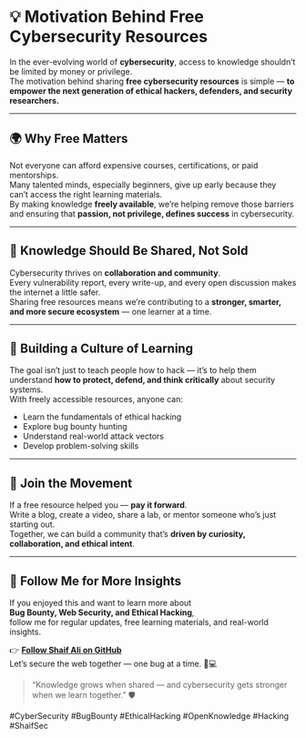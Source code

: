 # 💡 Motivation Behind Free Cybersecurity Resources

In the ever-evolving world of **cybersecurity**, access to knowledge shouldn’t be limited by money or privilege.  
The motivation behind sharing **free cybersecurity resources** is simple — **to empower the next generation of ethical hackers, defenders, and security researchers.**

---

## 🌍 Why Free Matters

Not everyone can afford expensive courses, certifications, or paid mentorships.  
Many talented minds, especially beginners, give up early because they can’t access the right learning materials.  
By making knowledge **freely available**, we’re helping remove those barriers and ensuring that **passion, not privilege, defines success** in cybersecurity.

---

## 🧠 Knowledge Should Be Shared, Not Sold

Cybersecurity thrives on **collaboration and community**.  
Every vulnerability report, every write-up, and every open discussion makes the internet a little safer.  
Sharing free resources means we’re contributing to a **stronger, smarter, and more secure ecosystem** — one learner at a time.

---

## 🚀 Building a Culture of Learning

The goal isn’t just to teach people how to hack — it’s to help them understand **how to protect, defend, and think critically** about security systems.  
With freely accessible resources, anyone can:
- Learn the fundamentals of ethical hacking  
- Explore bug bounty hunting  
- Understand real-world attack vectors  
- Develop problem-solving skills  

---

## 🤝 Join the Movement

If a free resource helped you — **pay it forward**.  
Write a blog, create a video, share a lab, or mentor someone who’s just starting out.  
Together, we can build a community that’s **driven by curiosity, collaboration, and ethical intent**.

---
## 🔗 Follow Me for More Insights

If you enjoyed this and want to learn more about  
**Bug Bounty, Web Security, and Ethical Hacking**,  
follow me for regular updates, free learning materials, and real-world insights.

👉 **[Follow Shaif Ali on GitHub](https://github.com/shaifsec)**  
Let’s secure the web together — one bug at a time. 🐞💻



> “Knowledge grows when shared — and cybersecurity gets stronger when we learn together.” 🛡️

#CyberSecurity #BugBounty #EthicalHacking #OpenKnowledge #Hacking #ShaifSec
